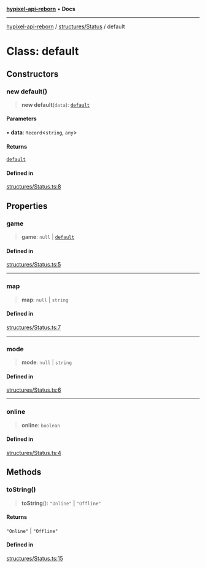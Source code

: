 [**hypixel-api-reborn**](../../../README.md) • **Docs**

***

[hypixel-api-reborn](../../../modules.md) / [structures/Status](../README.md) / default

# Class: default

## Constructors

### new default()

> **new default**(`data`): [`default`](default.md)

#### Parameters

• **data**: `Record`\<`string`, `any`\>

#### Returns

[`default`](default.md)

#### Defined in

[structures/Status.ts:8](https://github.com/Kathund/REBORN-docs-TEST/blob/226e7f6a62bb6bca87ef0828ac84e9098d59f860/src/structures/Status.ts#L8)

## Properties

### game

> **game**: `null` \| [`default`](../../Game/classes/default.md)

#### Defined in

[structures/Status.ts:5](https://github.com/Kathund/REBORN-docs-TEST/blob/226e7f6a62bb6bca87ef0828ac84e9098d59f860/src/structures/Status.ts#L5)

***

### map

> **map**: `null` \| `string`

#### Defined in

[structures/Status.ts:7](https://github.com/Kathund/REBORN-docs-TEST/blob/226e7f6a62bb6bca87ef0828ac84e9098d59f860/src/structures/Status.ts#L7)

***

### mode

> **mode**: `null` \| `string`

#### Defined in

[structures/Status.ts:6](https://github.com/Kathund/REBORN-docs-TEST/blob/226e7f6a62bb6bca87ef0828ac84e9098d59f860/src/structures/Status.ts#L6)

***

### online

> **online**: `boolean`

#### Defined in

[structures/Status.ts:4](https://github.com/Kathund/REBORN-docs-TEST/blob/226e7f6a62bb6bca87ef0828ac84e9098d59f860/src/structures/Status.ts#L4)

## Methods

### toString()

> **toString**(): `"Online"` \| `"Offline"`

#### Returns

`"Online"` \| `"Offline"`

#### Defined in

[structures/Status.ts:15](https://github.com/Kathund/REBORN-docs-TEST/blob/226e7f6a62bb6bca87ef0828ac84e9098d59f860/src/structures/Status.ts#L15)
